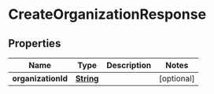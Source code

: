 

# CreateOrganizationResponse


## Properties

| Name | Type | Description | Notes |
|------------ | ------------- | ------------- | -------------|
|**organizationId** | [**String**](String.md) |  |  [optional] |



